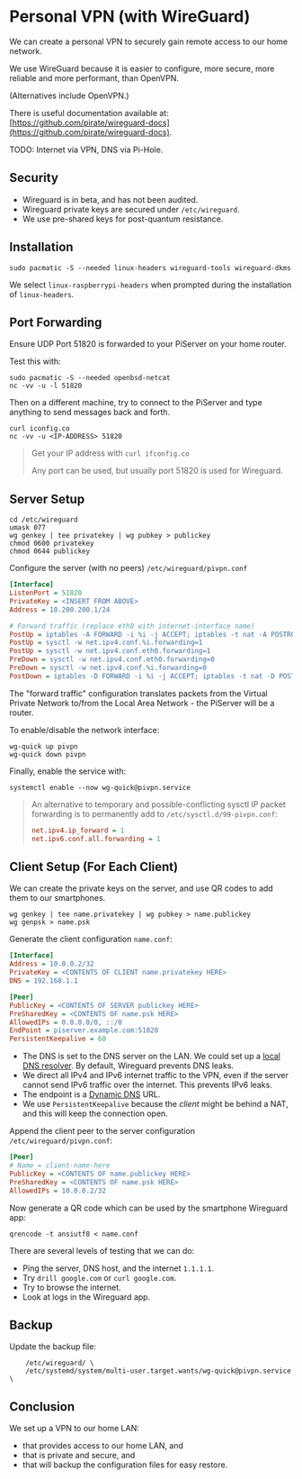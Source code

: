 # Personal VPN \(with WireGuard\)

We can create a personal VPN to securely gain remote access to our home network.

We use WireGuard because it is easier to configure, more secure, more reliable and more performant, than OpenVPN.

\(Alternatives include OpenVPN.\)

There is useful documentation available at: [https://github.com/pirate/wireguard-docs](https://github.com/pirate/wireguard-docs).

TODO: Internet via VPN, DNS via Pi-Hole.

## Security

* Wireguard is in beta, and has not been audited.
* Wireguard private keys are secured under `/etc/wireguard`.
* We use pre-shared keys for post-quantum resistance.

## Installation

```console
sudo pacmatic -S --needed linux-headers wireguard-tools wireguard-dkms
```

We select `linux-raspberrypi-headers` when prompted during the installation of `linux-headers`.

## Port Forwarding

Ensure UDP Port 51820 is forwarded to your PiServer on your home router.

Test this with:

```console
sudo pacmatic -S --needed openbsd-netcat
nc -vv -u -l 51820
```

Then on a different machine, try to connect to the PiServer and type anything to send messages back and forth.

```console
curl iconfig.co
nc -vv -u <IP-ADDRESS> 51820
```

> Get your IP address with `curl ifconfig.co`
>
> Any port can be used, but usually port 51820 is used for Wireguard.

## Server Setup

```console
cd /etc/wireguard
umask 077
wg genkey | tee privatekey | wg pubkey > publickey
chmod 0600 privatekey
chmod 0644 publickey
```

Configure the server \(with no peers\) `/etc/wireguard/pivpn.conf`

```ini
[Interface]
ListenPort = 51820
PrivateKey = <INSERT FROM ABOVE>
Address = 10.200.200.1/24

# Forward traffic (replace eth0 with internet-interface name)
PostUp = iptables -A FORWARD -i %i -j ACCEPT; iptables -t nat -A POSTROUTING -o eth0 -j MASQUERADE
PostUp = sysctl -w net.ipv4.conf.%i.forwarding=1
PostUp = sysctl -w net.ipv4.conf.eth0.forwarding=1
PreDown = sysctl -w net.ipv4.conf.eth0.forwarding=0
PreDown = sysctl -w net.ipv4.conf.%i.forwarding=0
PostDown = iptables -D FORWARD -i %i -j ACCEPT; iptables -t nat -D POSTROUTING -o eth0 -j MASQUERADE
```

The "forward traffic" configuration translates packets from the Virtual Private Network to/from the Local Area Network - the PiServer will be a router.

To enable/disable the network interface:

```console
wg-quick up pivpn
wg-quick down pivpn
```

Finally, enable the service with:

```console
systemctl enable --now wg-quick@pivpn.service
```

> An alternative to temporary and possible-conflicting sysctl IP packet forwarding is to permanently add to `/etc/sysctl.d/99-pivpn.conf`:
>
> ```ini
> net.ipv4.ip_forward = 1
> net.ipv6.conf.all.forwarding = 1
> ```

## Client Setup \(For Each Client\)

We can create the private keys on the server, and use QR codes to add them to our smartphones.

```console
wg genkey | tee name.privatekey | wg pubkey > name.publickey
wg genpsk > name.psk
```

Generate the client configuration `name.conf`:

```ini
[Interface]
Address = 10.0.0.2/32
PrivateKey = <CONTENTS OF CLIENT name.privatekey HERE>
DNS = 192.168.1.1

[Peer]
PublicKey = <CONTENTS OF SERVER publickey HERE>
PreSharedKey = <CONTENTS OF name.psk HERE>
AllowedIPs = 0.0.0.0/0, ::/0
EndPoint = piserver.example.com:51820
PersistentKeepalive = 60
```

* The DNS is set to the DNS server on the LAN. We could set up a [local DNS resolver](/pi-hole.md). By default, Wireguard prevents DNS leaks.
* We direct all IPv4 and IPv6 internet traffic to the VPN, even if the server cannot send IPv6 traffic over the internet. This prevents IPv6 leaks.
* The endpoint is a [Dynamic DNS](/dynamic-dns-duckdns.md) URL.
* We use `PersistentKeepalive` because the _client_ might be behind a NAT, and this will keep the connection open.

Append the client peer to the server configuration `/etc/wireguard/pivpn.conf`:

```ini
[Peer]
# Name = client-name-here
PublicKey = <CONTENTS OF name.publickey HERE>
PreSharedKey = <CONTENTS OF name.psk HERE>
AllowedIPs = 10.0.0.2/32
```

Now generate a QR code which can be used by the smartphone Wireguard app:

```console
qrencode -t ansiutf8 < name.conf
```

There are several levels of testing that we can do:

* Ping the server, DNS host, and the internet `1.1.1.1`.
* Try `drill google.com` or `curl google.com`.
* Try to browse the internet.
* Look at logs in the Wireguard app.

## Backup

Update the backup file:

```
    /etc/wireguard/ \
    /etc/systemd/system/multi-user.target.wants/wg-quick@pivpn.service \
```

## Conclusion

We set up a VPN to our home LAN:

* that provides access to our home LAN, and
* that is private and secure, and
* that will backup the configuration files for easy restore.



